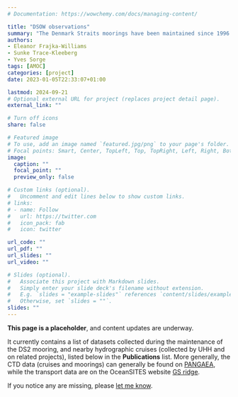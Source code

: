 ```yaml
---
# Documentation: https://wowchemy.com/docs/managing-content/

title: "DSOW observations"
summary: "The Denmark Straits moorings have been maintained since 1996 by the Universität of Hamburg and Iceland."
authors: 
- Eleanor Frajka-Williams
- Sunke Trace-Kleeberg
- Yves Sorge
tags: [AMOC]
categories: [project]
date: 2023-01-05T22:33:07+01:00

lastmod: 2024-09-21
# Optional external URL for project (replaces project detail page).
external_link: ""

# Turn off icons
share: false

# Featured image
# To use, add an image named `featured.jpg/png` to your page's folder.
# Focal points: Smart, Center, TopLeft, Top, TopRight, Left, Right, BottomLeft, Bottom, BottomRight.
image:
  caption: ""
  focal_point: ""
  preview_only: false

# Custom links (optional).
#   Uncomment and edit lines below to show custom links.
# links:
# - name: Follow
#   url: https://twitter.com
#   icon_pack: fab
#   icon: twitter

url_code: ""
url_pdf: ""
url_slides: ""
url_video: ""

# Slides (optional).
#   Associate this project with Markdown slides.
#   Simply enter your slide deck's filename without extension.
#   E.g. `slides = "example-slides"` references `content/slides/example-slides.md`.
#   Otherwise, set `slides = ""`.
slides: ""
---
```


**This page is a placeholder**, and content updates are underway.

It currently contains a list of datasets collected during the maintenance of the DS2 mooring, and nearby hydrographic cruises (collected by UHH and on related projects), listed below in the **Publications** list. More generally, the CTD data (cruises and moorings) can generally be found on [PANGAEA](pangaea.de), while the transport data are on the OceanSITES website [GS ridge](http://www.oceansites.org/tma/gsr.html).  

If you notice any are missing, please [let me know](mailto:eleanor.frajka@uni-hamburg.de).


